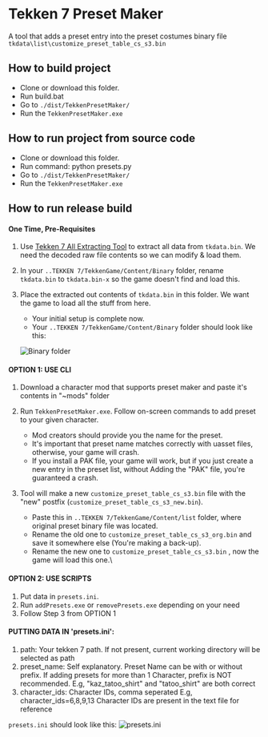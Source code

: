 # Tekken 7 Preset Maker
A tool that adds a preset entry into the preset costumes binary file `tkdata\list\customize_preset_table_cs_s3.bin`

## How to build project
- Clone or download this folder.
- Run build.bat
- Go to `./dist/TekkenPresetMaker/`
- Run the `TekkenPresetMaker.exe`

## How to run project from source code
- Clone or download this folder.
- Run command: python presets.py <char-id> <preset-name> <deletion-flag>
- Go to `./dist/TekkenPresetMaker/`
- Run the `TekkenPresetMaker.exe`

## How to run release build
#### One Time, Pre-Requisites
1. Use [Tekken 7 All Extracting Tool](https://github.com/a5tronomy/Tekken-7-Extracting-Packing-Tools) to extract all data from `tkdata.bin`. We need the decoded raw file contents so we can modify & load them.

2. In your `..TEKKEN 7/TekkenGame/Content/Binary` folder, rename `tkdata.bin` to `tkdata.bin-x` so the game doesn't find and load this.

3. Place the extracted out contents of `tkdata.bin` in this folder. We want the game to load all the stuff from here.
   - Your initial setup is complete now.
   - Your `..TEKKEN 7/TekkenGame/Content/Binary` folder should look like this:
   
   ![Binary folder](https://user-images.githubusercontent.com/83224003/190898256-99b0216b-d477-4e8f-ba9f-c0d038d6f6b7.png)

#### OPTION 1: USE CLI
1. Download a character mod that supports preset maker and paste it's contents in "~mods" folder

2. Run `TekkenPresetMaker.exe`. Follow on-screen commands to add preset to your given character.
   - Mod creators should provide you the name for the preset.
   - It's important that preset name matches correctly with uasset files, otherwise, your game will crash.
   - If you install a PAK file, your game will work, but if you just create a new entry in the preset list, without Adding the "PAK" file, you're guaranteed a crash.

3. Tool will make a new `customize_preset_table_cs_s3.bin` file with the "new" postfix (`customize_preset_table_cs_s3_new.bin`).
   - Paste this in `..TEKKEN 7/TekkenGame/Content/list` folder, where original preset binary file was located.
   - Rename the old one to `customize_preset_table_cs_s3_org.bin` and save it somewhere else (You're making a back-up).
   - Rename the new one to `customize_preset_table_cs_s3.bin` , now the game will load this one.\
   
#### OPTION 2: USE SCRIPTS
1. Put data in `presets.ini`.
2. Run `addPresets.exe` or `removePresets.exe` depending on your need
3. Follow Step 3 from OPTION 1

#### PUTTING DATA IN 'presets.ini':
1. path: Your tekken 7 path. If not present, current working directory will be selected as path
2. preset_name: Self explanatory.
    Preset Name can be with or without prefix.
    If adding presets for more than 1 Character, prefix is NOT recommended.
    E.g, "kaz_tatoo_shirt" and "tatoo_shirt" are both correct
3. character_ids: Character IDs, comma seperated
    E.g, character_ids=6,8,9,13
    Character IDs are present in the text file for reference

`presets.ini` should look like this:
![presets.ini](https://user-images.githubusercontent.com/83224003/191601245-175dc8f8-b9cf-411c-8ddf-6fd6e1b0081a.png)

